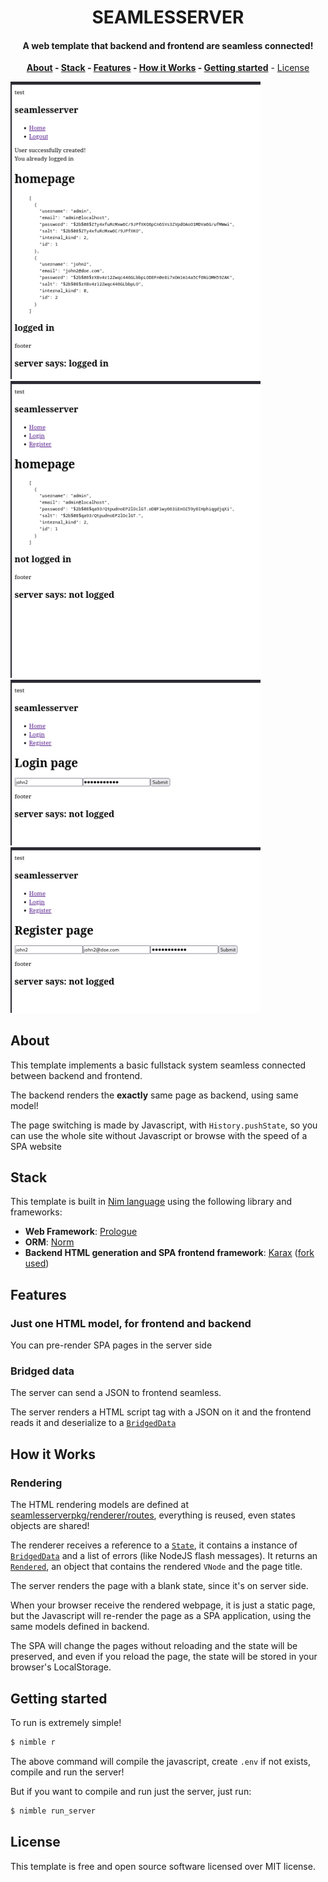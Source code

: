 <div align=center>

# **SEAMLESSERVER**

#### A web template that backend and frontend are seamless connected!

**[About](#about) - [Stack](#stack) - [Features](#features) - [How it Works](#how-it-works) - [Getting started](#getting-started)** - [License](#license)

</div>

<img width=400 title="Home - Logged in" src="screenshots/homeLoggedIn.png" />
<img width=400 title="Home - Logged out" src="screenshots/homeLoggedOut.png" />
<img width=400 title="Login" src="screenshots/login.png" />
<img width=400 title="Register" src="screenshots/register.png" />

## About

This template implements a basic fullstack system seamless connected between backend and frontend.

The backend renders the **exactly** same page as backend, using same model!

The page switching is made by Javascript, with `History.pushState`, so you can use the whole site without Javascript or browse with the speed of a SPA website

## Stack

This template is built in [Nim language][nimlang] using the following library and frameworks:

- **Web Framework**: [Prologue](https://github.com/planety/prologue)
- **ORM**: [Norm](https://github.com/moigagoo/norm)
- **Backend HTML generation and SPA frontend framework**: [Karax][karax] ([fork used](https://github.com/thisago/karax))

## Features

### Just one HTML model, for frontend and backend

You can pre-render SPA pages in the server side

### Bridged data

The server can send a JSON to frontend seamless.

The server renders a HTML script tag with a JSON on it and the
frontend reads it and deserialize to a [`BridgedData`][bridgedDataDef]

## How it Works

### Rendering

The HTML rendering models are defined at [seamlesserverpkg/renderer/routes](src/seamlesserverpkg/renderer/routes), everything is reused, even states objects are shared!

The renderer receives a reference to a [`State`][stateDef], it contains a instance of [`BridgedData`][bridgedDataDef] and a list of errors (like NodeJS flash messages). It returns an [`Rendered`][renderedDef], an object that contains the rendered `VNode` and the page title.

The server renders the page with a blank state, since it's on server side.

When your browser receive the rendered webpage, it is just a static page, but the Javascript will re-render the page as a SPA application, using the same models defined in backend.

The SPA will change the pages without reloading and the state will be preserved, and even if you reload the page, the state will be stored in your browser's LocalStorage.

## Getting started

To run is extremely simple!

```bash
$ nimble r
```

The above command will compile the javascript, create `.env` if not exists,
compile and run the server!

But if you want to compile and run just the server, just run:

```bash
$ nimble run_server
```

## License

This template is free and open source software licensed over MIT license.

<!-- Refs -->

[nimlang]: https://nim-lang.org "Nim Language official website"
[karax]: https://github.com/karaxnim/karax
[bridgedDataDef]: ./src/seamlesserverpkg/renderer/base/bridgedData.nim#L7
[stateDef]: ./src/seamlesserverpkg/renderer/base/state.nim#L4
[renderedDef]: ./src/seamlesserverpkg/renderer/base/rendered.nim#L6

